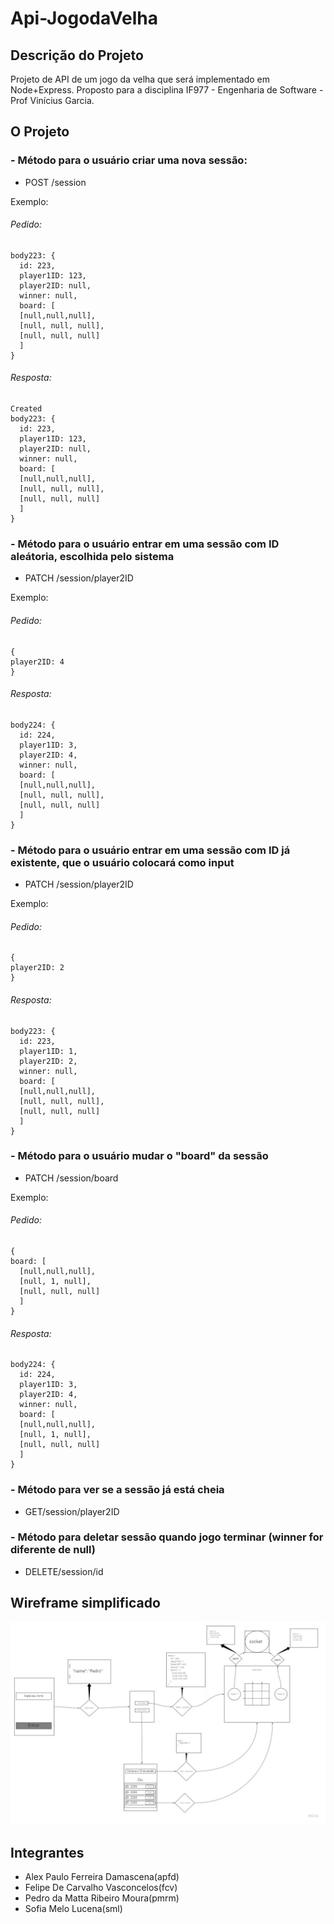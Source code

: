 # Api-JogodaVelha
## Descrição do Projeto
Projeto de API de um jogo da velha que será implementado em Node+Express. Proposto para a disciplina IF977 - Engenharia de Software - Prof Vinícius Garcia.

## O Projeto


### - Método para o usuário criar uma nova sessão: 
- POST /session

Exemplo:

###### Pedido:
```
body223: {
  id: 223,
  player1ID: 123,
  player2ID: null,
  winner: null,
  board: [
  [null,null,null],
  [null, null, null],
  [null, null, null]
  ]
}
```
###### Resposta:
```
Created
body223: {
  id: 223,
  player1ID: 123,
  player2ID: null,
  winner: null,
  board: [
  [null,null,null],
  [null, null, null],
  [null, null, null]
  ]
}
```


### - Método para o usuário entrar em uma sessão com ID aleátoria, escolhida pelo sistema
- PATCH /session/player2ID

Exemplo:

###### Pedido:
```
{ 
player2ID: 4
}
```
###### Resposta: 
```
body224: {
  id: 224,
  player1ID: 3,
  player2ID: 4,
  winner: null,
  board: [
  [null,null,null],
  [null, null, null],
  [null, null, null]
  ]
}
```


### - Método para o usuário entrar em uma sessão com ID já existente, que o usuário colocará como input
- PATCH /session/player2ID

Exemplo:

###### Pedido:
```
{ 
player2ID: 2
}
```
###### Resposta: 
```
body223: {
  id: 223,
  player1ID: 1,
  player2ID: 2,
  winner: null,
  board: [
  [null,null,null],
  [null, null, null],
  [null, null, null]
  ]
}
```


### -  Método para o usuário mudar o "board" da sessão
- PATCH /session/board

Exemplo:

###### Pedido:
```
{ 
board: [
  [null,null,null],
  [null, 1, null],
  [null, null, null]
  ]
}
```
###### Resposta: 
```
body224: {
  id: 224,
  player1ID: 3,
  player2ID: 4,
  winner: null,
  board: [
  [null,null,null],
  [null, 1, null],
  [null, null, null]
  ]
}
```
### -  Método para ver se a sessão já está cheia
- GET/session/player2ID


### - Método para deletar sessão quando jogo terminar (winner for diferente de null)
- DELETE/session/id


## Wireframe simplificado

![](Wireframe.jpg)



## Integrantes
- Alex Paulo Ferreira Damascena(apfd)
- Felipe De Carvalho Vasconcelos(fcv)
- Pedro da Matta Ribeiro Moura(pmrm)
- Sofia Melo Lucena(sml)
